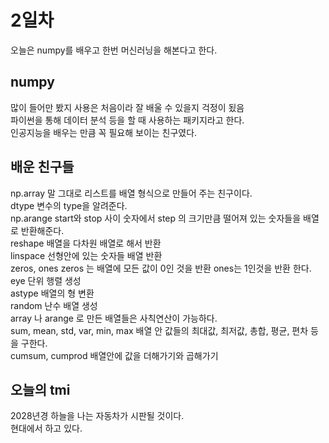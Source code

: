 # 2일차
오늘은 numpy를 배우고 한번 머신러닝을 해본다고 한다.
## numpy
많이 들어만 봤지 사용은 처음이라 잘 배울 수 있을지 걱정이 됬음  
파이썬을 통해 데이터 분석 등을 할 때 사용하는 패키지라고 한다.  
인공지능을 배우는 만큼 꼭 필요해 보이는 친구였다.  

## 배운 친구들
np.array 말 그대로 리스트를 배열 형식으로 만들어 주는 친구이다.  
dtype 변수의 type을 알려준다.  
np.arange start와 stop 사이 숫자에서 step 의 크기만큼 떨어져 있는 숫자들을 배열로 반환해준다.  
reshape 배열을 다차원 배열로 해서 반환  
linspace 선형안에 있는 숫자들 배열 반환  
zeros, ones zeros 는 배열에 모든 값이 0인 것을 반환 ones는 1인것을 반환 한다.  
eye 단위 행렬 생성  
astype 배열의 형 변환  
random 난수 배열 생성  
array 나 arange 로 만든 배열들은 사칙연산이 가능하다.  
sum, mean, std, var, min, max 배열 안 값들의 최대값, 최저값, 총합, 평균, 편차 등을 구한다.  
cumsum, cumprod 배열안에 값을 더해가기와 곱해가기  

## 오늘의 tmi
2028년경 하늘을 나는 자동차가 시판될 것이다.  
현대에서 하고 있다.  